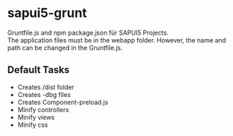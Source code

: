 # sapui5-grunt
Gruntfile.js and npm package.json für SAPUI5 Projects.  
The application files must be in the webapp folder. However, the name and path can be changed in the Gruntfile.js.

## Default Tasks
* Creates /dist folder
* Creates -dbg files
* Creates Component-preload.js
* Minify controllers
* Minify views
* Minify css
